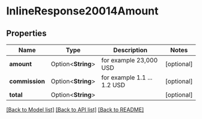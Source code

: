 # InlineResponse20014Amount

## Properties

Name | Type | Description | Notes
------------ | ------------- | ------------- | -------------
**amount** | Option<**String**> | for example 23,000 USD | [optional]
**commission** | Option<**String**> | for example 1.1 ... 1.2 USD | [optional]
**total** | Option<**String**> |  | [optional]

[[Back to Model list]](../README.md#documentation-for-models) [[Back to API list]](../README.md#documentation-for-api-endpoints) [[Back to README]](../README.md)



